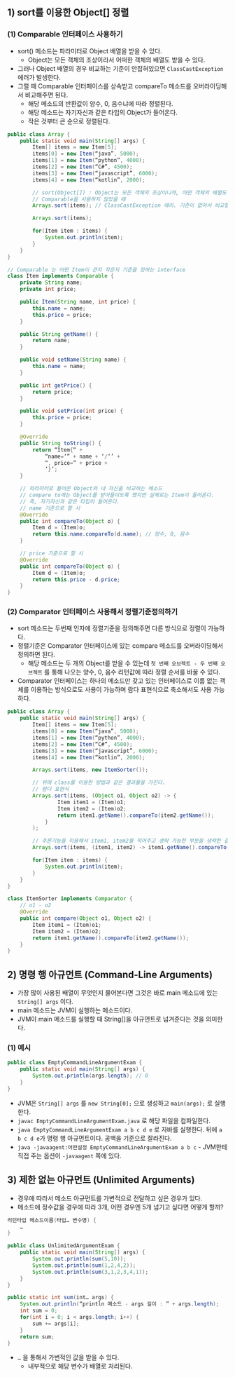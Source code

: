 ## 1) sort를 이용한 Object[] 정렬
### (1) Comparable 인터페이스 사용하기
- sort() 메소드는 파라미터로 Object 배열을 받을 수 있다.
	- Object는 모든 객체의 조상이라서 어떠한 객체의 배열도 받을 수 있다.
- 그러나 Object 배열의 경우 비교하는 기준이 안잡혀있으면 `ClassCastException` 에러가 발생한다.
- 그럴 때 Comparable 인터페이스를 상속받고 compareTo 메소드를 오버라이딩해서 비교해주면 된다.
	- 해당 메소드의 반환값이 양수, 0, 음수냐에 따라 정렬된다.
	- 해당 메소드는 자기자신과 같은 타입의 Object가 들어온다.
	- 작은 것부터 큰 순으로 정렬된다.
```Java
public class Array {
	public static void main(String[] args) {
		Item[] items = new Item[5];
		items[0] = new Item(“java”, 5000);
		items[1] = new Item(“python”, 4000);
		items[2] = new Item(“C#”, 4500);
		items[3] = new Item(“javascript”, 6000);
		items[4] = new Item(“kotlin”, 2000);

		// sort(Object[]) : Object는 모든 객체의 조상이니까, 어떤 객체의 배열도 올 수 있다.
		// Comparable을 사용하지 않았을 때
		Arrays.sort(items); // ClassCastException 에러. 기준이 없어서 비교할 수 없다.

		Arrays.sort(items);

		for(Item item : items) {
			System.out.println(item);
		}
	}
}

// Comparable 는 어떤 Item이 큰지 작은지 기준을 정하는 interface
class Item implements Comparable {
	private String name;
	private int price;

	public Item(String name, int price) {
		this.name = name;
		this.price = price;
	}

	public String getName() {
		return name;
	}

	public void setName(String name) {
		this.name = name;
	}

	public int getPrice() {
		return price;
	}

	public void setPrice(int price) {
		this.price = price;
	}

	@Override
	public String toString() {
		return “Item{“ +
			“name=‘” + name + ‘/‘’ +
			“, price=” + price +
			‘}’;
	}

	// 파라미터로 들어온 Object와 내 자신을 비교하는 메소드
	// compare to에는 Object를 받아들이도록 했지만 실제로는 Item이 들어온다.
	// 즉, 자기자신과 같은 타입이 들어온다.
	// name 기준으로 할 시
	@Override
	public int compareTo(Object o) {
		Item d = (Item)o;
		return this.name.compareTo(d.name); // 양수, 0, 음수
	}

	// price 기준으로 할 시
	@Override
	public int compareTo(Object o) {
		Item d = (Item)o;
		return this.price - d.price;
	}
}
```


### (2) Comparator 인터페이스 사용해서 정렬기준정의하기
- sort 메소드는 두번째 인자에 정렬기준을 정의해주면 다른 방식으로 정렬이 가능하다.
- 정렬기준은 Comparator 인터페이스에 있는 compare 메소드를 오버라이딩해서 정의하면 된다.
	- 해당 메소드는 두 개의 Object를 받을 수 있는데 `첫 번째 오브젝트 - 두 번째 오브젝트` 를 통해 나오는 양수, 0, 음수 리턴값에 따라 정렬 순서를 바꿀 수 있다.
- Comparator 인터페이스는 하나의 메소드만 갖고 있는 인터페이스로 이름 없는 객체를 이용하는 방식으로도 사용이 가능하며 람다 표현식으로 축소해서도 사용 가능하다.
```Java
public class Array {
	public static void main(String[] args) {
		Item[] items = new Item[5];
		items[0] = new Item(“java”, 5000);
		items[1] = new Item(“python”, 4000);
		items[2] = new Item(“C#”, 4500);
		items[3] = new Item(“javascript”, 6000);
		items[4] = new Item(“kotlin”, 2000);

		Arrays.sort(items, new ItemSorter());

		// 위에 class를 이용한 방법과 같은 결과물을 가진다.
		// 람다 표현식
		Arrays.sort(items, (Object o1, Object o2) -> {
				Item item1 = (Item)o1;
				Item item2 = (Item)o2;
				return item1.getName().compareTo(item2.getName());
			}
		);

		// 추론기능을 이용해서 item1, item2를 적어주고 생략 가능한 부분을 생략한 결과
		Arrays.sort(items, (item1, item2) -> item1.getName().compareTo(item2.getName()));

		for(Item item : items) {
			System.out.println(item);
		}
	}
}

class ItemSorter implements Comparator {
	// o1 - o2
	@Override
	public int compare(Object o1, Object o2) {
		Item item1 = (Item)o1;
		Item item2 = (Item)o2;
		return item1.getName().compareTo(item2.getName());
	}
}
```

## 2) 명령 행 아규먼트 (Command-Line Arguments)
- 가장 많이 사용된 배열이 무엇인지 물어본다면 그것은 바로 main 메소드에 있는 `String[] args` 이다.
- main 메소드는 JVM이 실행하는 메소드이다.
- JVM이 main 메소드를 실행할 때 String[]을 아규먼트로 넘겨준다는 것을 의미한다.

### (1) 예시
```Java
public class EmptyCommandLineArgumentExam {
	public static void main(String[] args) {
		System.out.println(args.length); // 0
	}
}
```
- JVM은 `String[] args` 를 `new String[0];` 으로 생성하고 `main(args);` 로 실행한다. 
- `javac EmptyCommandLineArgumentExam.java` 로 해당 파일을 컴파일한다.
- `java EmptyCommandLineArgumentExam a b c d e` 로 자바를 실행한다. 뒤에 `a b c d e`가 명령 행 아규먼트이다. 공백을 기준으로 잘라진다.
- `java -javaagent:어떤설정 EmptyCommandLineArgumentExam a b c`
	- JVM한테 직접 주는 옵션이 `-javaagent` 쪽에 있다.

## 3) 제한 없는 아규먼트 (Unlimited Arguments)
- 경우에 따라서 메소드 아규먼트를 가변적으로 전달하고 싶은 경우가 있다.
- 메소드에 정수값을 경우에 따라 3개, 어떤 경우엔 5개 넘기고 싶다면 어떻게 할까?

```Java
리턴타입 메소드이름(타입… 변수명) {
	…
}
```

```Java
public class UnlimitedArgumentExam {
	public static void main(String[] args) {
		System.out.println(sum(5,10));
		System.out.println(sum(1,2,4,2));
		System.out.println(sum(3,1,2,3,4,1));
	}
}

public static int sum(int… args) {
	System.out.println(“println 메소드 - args 길이 : ” + args.length);
	int sum = 0;
	for(int i = 0; i < args.length; i++) {
		sum += args[i];
	}
	return sum;
}
```
- `…` 을 통해서 가변적인 값을 받을 수 있다.
	- 내부적으로 해당 변수가 배열로 처리된다.
